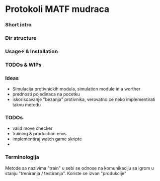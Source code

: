 # Protokoli MATF mudraca

### Short intro

### Dir structure

### Usage÷ & Installation

### TODOs & WIPs

### Ideas

- Simulacija protivnickih modula, simulation module in a worther
- prednosti pojedinaca na pocetku
- iskoriscavanje "bezanja" protivnika, verovatno ce neko implementirati takvu metodu

### TODOs

- valid move checker
- training & production envs
- implementiraj watch game skripte 
- 

### Terminologija 

Metode sa nazivima "train" u sebi se odnose na komunikaciju sa igrom u stanju "treniranja / testiranja". Koriste se izvan "produkcije"




